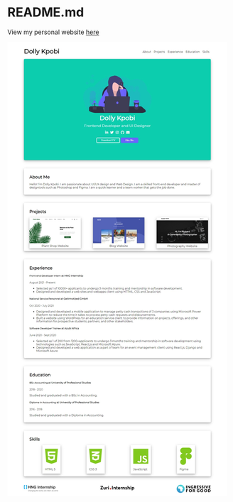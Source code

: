 # README.md

View my personal website [here](https://dolly-kpobi.netlify.app/)

![](images/dolly_kpobi_resume.jpeg)

